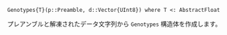 ```
Genotypes{T}(p::Preamble, d::Vector{UInt8}) where T <: AbstractFloat
```

プレアンブルと解凍されたデータ文字列から `Genotypes` 構造体を作成します。
